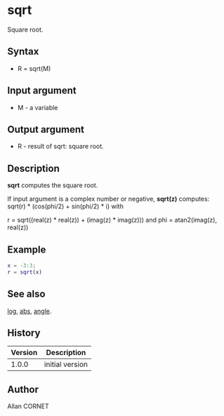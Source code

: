 

# sqrt

Square root.

## Syntax

- R = sqrt(M)

## Input argument

 - M - a variable

## Output argument

 - R - result of sqrt: square root.

## Description


  <p><b>sqrt</b> computes the square root.</p>
  <p>If input argument is a complex number or negative, <b>sqrt(z)</b> computes: sqrt(r) * (cos(phi/2) + sin(phi/2) * i) with</p>
  <p>r = sqrt((real(z) * real(z)) + (imag(z) * imag(z))) and phi = atan2(imag(z), real(z))</p>


## Example

```matlab
x = -3:3;
r = sqrt(x)
```

## See also

[log](log.md), [abs](abs.md), [angle](angle.md).
## History

|Version|Description|
|------|------|
|1.0.0|initial version|


## Author

Allan CORNET



